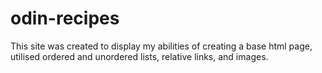 # odin-recipes
This site was created to display my abilities of creating a base html page, utilised ordered and unordered lists, relative links, and images.